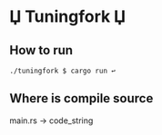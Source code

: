 # Џ Tuningfork Џ

## How to run

```
./tuningfork $ cargo run ↩
```

## Where is compile source

main.rs → code_string

